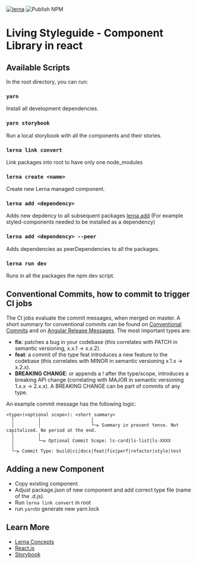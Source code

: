 [![lerna](https://img.shields.io/badge/maintained%20with-lerna-cc00ff.svg)](https://lerna.js.org/)
![Publish NPM](https://github.com/julianiff/living-styleguide/workflows/Publish%20NPM/badge.svg?branch=master)

# Living Styleguide - Component Library in react

## Available Scripts

In the root directory, you can run:

### `yarn`

Install all development dependencies.

### `yarn storybook`

Run a local storybook with all the components and their stories.

### `lerna link convert`

Link packages into root to have only one node_modules

### `lerna create <name>`

Create new Lerna managed component.

### `lerna add <dependency>`

Adds new depdency to all subsequent packages [lerna add](https://github.com/lerna/lerna/tree/master/commands/add) (For example styled-components needed to be installed as a dependency)

### `lerna add <dependency> --peer`

Adds dependencies as peerDependencies to all the packages.

### `lerna run dev`

Runs in all the packages the npm dev script.

## Conventional Commits, how to commit to trigger CI jobs

The CI jobs evaluate the commit messages, when merged on master. A short summary for conventional commits can be found on [Conventional Commits](https://www.conventionalcommits.org/en/v1.0.0/#summary) and on [Angular Release Messages](https://github.com/angular/angular/blob/master/CONTRIBUTING.md#commit). The most important types are:

- **fix**: patches a bug in your codebase (this correlates with PATCH in semantic versioning, x.x.1 -> x.x.2).
- **feat**: a commit of the type feat introduces a new feature to the codebase (this correlates with MINOR in semantic versioning x.1.x -> x.2.x).
- **BREAKING CHANGE**: or appends a ! after the type/scope, introduces a breaking API change (correlating with MAJOR in semantic versioning 1.x.x -> 2.x.x). A BREAKING CHANGE can be part of commits of any type.

An example commit message has the following logic:

```
<type>(<optional scope>): <short summary>
  │         │                   │
  │         │                   └─⫸ Summary in present tense. Not capitalized. No period at the end.
  │         │
  │         └─⫸ Optional Commit Scope: ls-card|ls-list|ls-XXXX
  │
  └─⫸ Commit Type: build|ci|docs|feat|fix|perf|refactor|style|test
```

## Adding a new Component

- Copy existing component.
- Adjust package.json of new component and add correct type file (name of the <component>.d.js).
- Run `lerna link convert` in root
- run `yarn`to generate new yarn.lock

## Learn More

- [Lerna Concepts](https://github.com/lerna/lerna#concepts)
- [React.js](https://reactjs.org/)
- [Storybook](https://storybook.js.org/)

